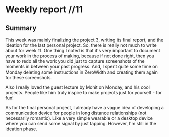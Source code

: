 # Weekly report //11

## Summary
This week was mainly finalizing the project 3, writing its final report, and the ideation for the last personal project. So, there is really not much to write about for week 11. One thing I noted is that it's very important to document your work in the process of making, because if not done right, then you have to redo all the work you did just to capture screenshots of the moments in between your past progress. And, I spent quite some time on Monday deleting some instructions in ZeroWidth and creating them again for these screenshots.

Also I really loved the guest lecture by Mohit on Monday, and his cool projects. People like him truly inspire to make projects just for yourself - for fun!

As for the final personal project, I already have a vague idea of developing a communication device for people in long distance relationships (not necessarily romantic). Like a very simple wearable or a desktop device where you can send some signal by just tapping. However, I'm still in the ideation phase. 

